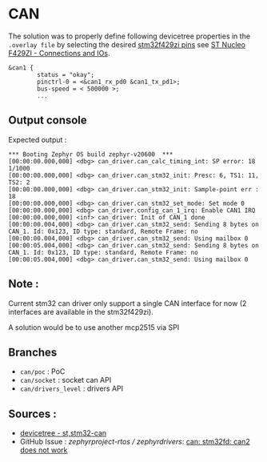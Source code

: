 # CAN 

The solution was to properly define following devicetree properties in the `.overlay file` by selecting the desired [stm32f429zi pins](https://github.com/zephyrproject-rtos/hal_stm32/blob/5c8275071ec1cf160bfe8c18bbd9330a7d714dc8/dts/st/f4/stm32f429zitx-pinctrl.dtsi#L207-L254) see [ST Nucleo F429ZI - Connections and IOs](https://github.com/zephyrproject-rtos/zephyr/blob/main/boards/arm/nucleo_f429zi/doc/index.rst#available-pins).

```
&can1 {
        status = "okay";
        pinctrl-0 = <&can1_rx_pd0 &can1_tx_pd1>;
        bus-speed = < 500000 >;
        ...
```

## Output console

Expected output : 

```
*** Booting Zephyr OS build zephyr-v20600  ***
[00:00:00.000,000] <dbg> can_driver.can_calc_timing_int: SP error: 18 1/1000 
[00:00:00.000,000] <dbg> can_driver.can_stm32_init: Presc: 6, TS1: 11, TS2: 2
[00:00:00.000,000] <dbg> can_driver.can_stm32_init: Sample-point err : 18
[00:00:00.000,000] <dbg> can_driver.can_stm32_set_mode: Set mode 0       
[00:00:00.000,000] <dbg> can_driver.config_can_1_irq: Enable CAN1 IRQ    
[00:00:00.000,000] <inf> can_driver: Init of CAN_1 done
[00:00:00.004,000] <dbg> can_driver.can_stm32_send: Sending 8 bytes on CAN_1. Id: 0x123, ID type: standard, Remote Frame: no
[00:00:00.004,000] <dbg> can_driver.can_stm32_send: Using mailbox 0
[00:00:05.004,000] <dbg> can_driver.can_stm32_send: Sending 8 bytes on CAN_1. Id: 0x123, ID type: standard, Remote Frame: no
[00:00:05.004,000] <dbg> can_driver.can_stm32_send: Using mailbox 0
```

## Note :

Current stm32 can driver only support a single CAN interface for now (2 interfaces are available in the stm32f429zi).

A solution would be to use another mcp2515 via SPI

## Branches

- `can/poc` : PoC
- `can/socket` : socket can API 
- `can/drivers_level` : drivers API 

## Sources :

- [devicetree - st,stm32-can](https://docs.zephyrproject.org/latest/reference/devicetree/bindings/can/st%2Cstm32-can.html)
- GitHub Issue : *zephyrproject-rtos / zephyrdrivers*: [can: stm32fd: can2 does not work](https://github.com/zephyrproject-rtos/zephyr/issues/36075)